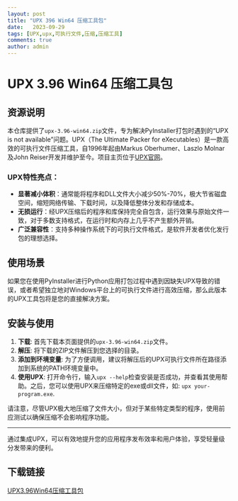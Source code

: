 ```yaml
---
layout: post
title: "UPX 396 Win64 压缩工具包"
date:   2023-09-29
tags: [UPX,upx,可执行文件,压缩,压缩工具]
comments: true
author: admin
---
```

# UPX 3.96 Win64 压缩工具包

## 资源说明

本仓库提供了`upx-3.96-win64.zip`文件，专为解决PyInstaller打包时遇到的“UPX is not available”问题。UPX（The Ultimate Packer for eXecutables）是一款高效的可执行文件压缩工具，自1996年起由Markus Oberhumer、Laszlo Molnar及John Reiser开发并维护至今。项目主页位于[UPX官网](https://upx.github.io/)。

### UPX特性亮点：

- **显著减小体积**：通常能将程序和DLL文件大小减少50%-70%，极大节省磁盘空间，缩短网络传输、下载时间，以及降低整体分发和存储成本。
- **无损运行**：经UPX压缩后的程序和库保持完全自包含，运行效果与原始文件一致，对于多数支持格式，在运行时和内存上几乎不产生额外开销。
- **广泛兼容性**：支持多种操作系统下的可执行文件格式，是软件开发者优化发行包的理想选择。

## 使用场景

如果您在使用PyInstaller进行Python应用打包过程中遇到因缺失UPX导致的错误，或者希望独立地对Windows平台上的可执行文件进行高效压缩，那么此版本的UPX工具包将是您的直接解决方案。

## 安装与使用

1. **下载**: 首先下载本页面提供的`upx-3.96-win64.zip`文件。
2. **解压**: 将下载的ZIP文件解压到您选择的目录。
3. **添加到环境变量**: 为了方便调用，建议将解压后的UPX可执行文件所在路径添加到系统的PATH环境变量中。
4. **使用UPX**: 打开命令行，输入`upx --help`检查安装是否成功，并查看其使用帮助。之后，您可以使用UPX来压缩特定的exe或dll文件，如: `upx your-program.exe`.

请注意，尽管UPX极大地压缩了文件大小，但对于某些特定类型的程序，使用前应测试以确保压缩不会影响程序功能。

--- 

通过集成UPX，可以有效地提升您的应用程序发布效率和用户体验，享受轻量级分发带来的便利。

## 下载链接

[UPX3.96Win64压缩工具包](https://pan.quark.cn/s/09438237e449)